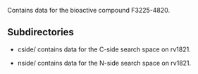 Contains data for the bioactive compound F3225-4820.

## Subdirectories

- cside/ contains data for the C-side search space on rv1821.

- nside/ contains data for the N-side search space on rv1821.

